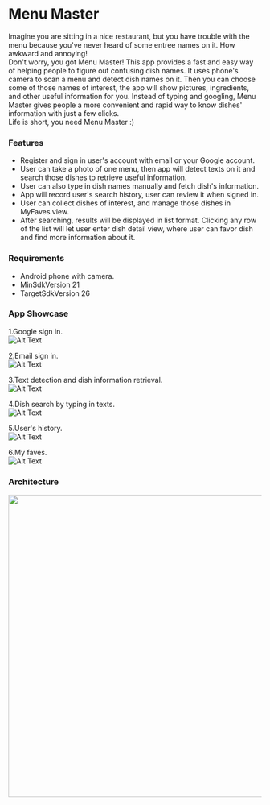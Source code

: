 # Menu Master

Imagine you are sitting in a nice restaurant, but you have trouble with the menu because you've never heard of some entree names on it. How awkward and annoying!  
Don't worry, you got Menu Master! This app provides a fast and easy way of helping people to figure out confusing dish names. It uses phone's camera to scan a menu and detect dish names on it. Then you can choose some of those names of interest, the app will show pictures, ingredients, and other useful information for you. Instead of typing and googling, Menu Master gives people a more convenient and rapid way to know dishes' information with just a few clicks.  
Life is short, you need Menu Master :)  

### Features  
* Register and sign in user's account with email or your Google account.
* User can take a photo of one menu, then app will detect texts on it and search those dishes to retrieve useful information.
* User can also type in dish names manually and fetch dish's information.
* App will record user's search history, user can review it when signed in.  
* User can collect dishes of interest, and manage those dishes in MyFaves view. 
* After searching, results will be displayed in list format. Clicking any row of the list will let user enter dish detail view, where user can favor dish and find more information about it. 

### Requirements
* Android phone with camera. 
* MinSdkVersion 21
* TargetSdkVersion 26  

### App Showcase  
1.Google sign in.  
![Alt Text](Image/google_signin.gif)  
  
2.Email sign in.   
![Alt Text](Image/email_signin.gif)  
  
3.Text detection and dish information retrieval.  
![Alt Text](Image/take_picture.gif)   
  
4.Dish search by typing in texts.  
![Alt Text](Image/text_search.gif)  
  
5.User's history.  
![Alt Text](Image/history.gif)  
  
6.My faves.  
![Alt Text](Image/myfaves.gif)  

### Architecture  
<img src="Image/Architecture.png" width="600">   
